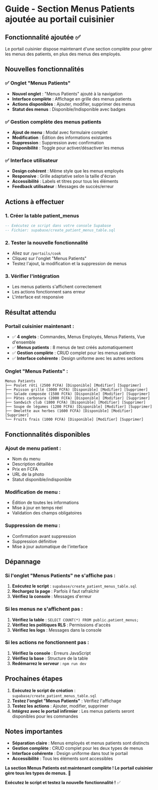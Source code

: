 # Guide - Section Menus Patients ajoutée au portail cuisinier

## Fonctionnalité ajoutée ✅

Le portail cuisinier dispose maintenant d'une section complète pour gérer les menus des patients, en plus des menus des employés.

## Nouvelles fonctionnalités

### ✅ Onglet "Menus Patients"
- **Nouvel onglet** : "Menus Patients" ajouté à la navigation
- **Interface complète** : Affichage en grille des menus patients
- **Actions disponibles** : Ajouter, modifier, supprimer des menus
- **Statut des menus** : Disponible/Indisponible avec badges

### ✅ Gestion complète des menus patients
- **Ajout de menu** : Modal avec formulaire complet
- **Modification** : Édition des informations existantes
- **Suppression** : Suppression avec confirmation
- **Disponibilité** : Toggle pour activer/désactiver les menus

### ✅ Interface utilisateur
- **Design cohérent** : Même style que les menus employés
- **Responsive** : Grille adaptative selon la taille d'écran
- **Accessibilité** : Labels et titres pour tous les éléments
- **Feedback utilisateur** : Messages de succès/erreur

## Actions à effectuer

### 1. Créer la table patient_menus
```sql
-- Exécutez ce script dans votre console Supabase
-- Fichier: supabase/create_patient_menus_table.sql
```

### 2. Tester la nouvelle fonctionnalité
- Allez sur `/portails/cook`
- Cliquez sur l'onglet "Menus Patients"
- Testez l'ajout, la modification et la suppression de menus

### 3. Vérifier l'intégration
- Les menus patients s'affichent correctement
- Les actions fonctionnent sans erreur
- L'interface est responsive

## Résultat attendu

### Portail cuisinier maintenant :
- ✅ **4 onglets** : Commandes, Menus Employés, Menus Patients, Vue d'ensemble
- ✅ **Menus patients** : 8 menus de test créés automatiquement
- ✅ **Gestion complète** : CRUD complet pour les menus patients
- ✅ **Interface cohérente** : Design uniforme avec les autres sections

### Onglet "Menus Patients" :
```
Menus Patients
├── Poulet rôti (2500 FCFA) [Disponible] [Modifier] [Supprimer]
├── Poisson grillé (3000 FCFA) [Disponible] [Modifier] [Supprimer]
├── Salade composée (1500 FCFA) [Disponible] [Modifier] [Supprimer]
├── Pâtes carbonara (2000 FCFA) [Disponible] [Modifier] [Supprimer]
├── Sandwich club (1800 FCFA) [Disponible] [Modifier] [Supprimer]
├── Soupe de légumes (1200 FCFA) [Disponible] [Modifier] [Supprimer]
├── Omelette aux herbes (1600 FCFA) [Disponible] [Modifier] [Supprimer]
└── Fruits frais (1000 FCFA) [Disponible] [Modifier] [Supprimer]
```

## Fonctionnalités disponibles

### **Ajout de menu patient :**
- Nom du menu
- Description détaillée
- Prix en FCFA
- URL de la photo
- Statut disponible/indisponible

### **Modification de menu :**
- Édition de toutes les informations
- Mise à jour en temps réel
- Validation des champs obligatoires

### **Suppression de menu :**
- Confirmation avant suppression
- Suppression définitive
- Mise à jour automatique de l'interface

## Dépannage

### Si l'onglet "Menus Patients" ne s'affiche pas :
1. **Exécutez le script** : `supabase/create_patient_menus_table.sql`
2. **Rechargez la page** : Parfois il faut rafraîchir
3. **Vérifiez la console** : Messages d'erreur

### Si les menus ne s'affichent pas :
1. **Vérifiez la table** : `SELECT COUNT(*) FROM public.patient_menus;`
2. **Vérifiez les politiques RLS** : Permissions d'accès
3. **Vérifiez les logs** : Messages dans la console

### Si les actions ne fonctionnent pas :
1. **Vérifiez la console** : Erreurs JavaScript
2. **Vérifiez la base** : Structure de la table
3. **Redémarrez le serveur** : `npm run dev`

## Prochaines étapes

1. **Exécutez le script de création** : `supabase/create_patient_menus_table.sql`
2. **Testez l'onglet "Menus Patients"** : Vérifiez l'affichage
3. **Testez les actions** : Ajouter, modifier, supprimer
4. **Intégrez avec le portail infirmier** : Les menus patients seront disponibles pour les commandes

## Notes importantes

- **Séparation claire** : Menus employés et menus patients sont distincts
- **Gestion complète** : CRUD complet pour les deux types de menus
- **Interface cohérente** : Design uniforme dans tout le portail
- **Accessibilité** : Tous les éléments sont accessibles

**La section Menus Patients est maintenant complète ! Le portail cuisinier gère tous les types de menus.** 🎉

**Exécutez le script et testez la nouvelle fonctionnalité !** ✅



